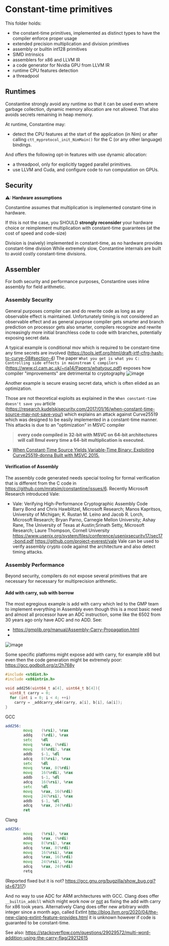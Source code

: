 # Constant-time primitives

This folder holds:

- the constant-time primitives, implemented as distinct types
  to have the compiler enforce proper usage
- extended precision multiplication and division primitives
- assembly or builtin int128 primitives
- SIMD intrinsics
- assemblers for x86 and LLVM IR
- a code generator for Nvidia GPU from LLVM IR
- runtime CPU features detection
- a threadpool

## Runtimes

Constantine strongly avoid any runtime so that it can be used even where garbage collection, dynamic memory allocation
are not allowed. That also avoids secrets remaining in heap memory.

At runtime, Constantine may:
- detect the CPU features at the start of the application (in Nim) or after calling `ctt_myprotocol_init_NimMain()` for the C (or any other language) bindings.

And offers the following opt-in features with use dynamic allocation:
- a threadpool, only for explicitly tagged parallel primitives.
- use LLVM and Cuda, and configure code to run computation on GPUs.

## Security

⚠: **Hardware assumptions**

  Constantine assumes that multiplication is implemented
  constant-time in hardware.

  If this is not the case,
  you SHOULD **strongly reconsider** your hardware choice or
  reimplement multiplication with constant-time guarantees
  (at the cost of speed and code-size)

Division is (naively) implemented in constant-time,
as no hardware provides constant-time division
While extremely slow, Constantine internals are built to avoid costly constant-time divisions.

## Assembler

For both security and performance purposes, Constantine uses inline assembly for field arithmetic.

### Assembly Security

General purposes compiler can and do rewrite code as long as any observable effect is maintained. Unfortunately timing is not considered an observable effect and as general purpose compiler gets smarter and branch prediction on processor gets also smarter, compilers recognize and rewrite increasingly more initial branchless code to code with branches, potentially exposing secret data.

A typical example is conditional mov which is required to be constant-time any time secrets are involved (https://tools.ietf.org/html/draft-irtf-cfrg-hash-to-curve-08#section-4)
The paper `What you get is what you C: Controlling side effects in mainstream C compilers` (https://www.cl.cam.ac.uk/~rja14/Papers/whatyouc.pdf) exposes how compiler "improvements" are detrimental to cryptography
![image](https://user-images.githubusercontent.com/22738317/83965485-60cf4f00-a8b4-11ea-866f-4cc8e742f7a8.png)

Another example is secure erasing secret data, which is often elided as an optimization.

Those are not theoretical exploits as explained in the `When constant-time doesn't save you` article (https://research.kudelskisecurity.com/2017/01/16/when-constant-time-source-may-not-save-you/) which explains an attack against Curve25519 which was designed to be easily implemented in a constant-time manner.
This attacks is due to an "optimization" in MSVC compiler
> **every code compiled in 32-bit with MSVC on 64-bit architectures will call llmul every time a 64-bit multiplication is executed.**
- [When Constant-Time Source Yields Variable-Time Binary: Exploiting Curve25519-donna Built with MSVC 2015.](https://infoscience.epfl.ch/record/223794/files/32_1.pdf)

#### Verification of Assembly

The assembly code generated needs special tooling for formal verification that is different from the C code in https://github.com/mratsim/constantine/issues/6.
Recently Microsoft Research introduced Vale:
- Vale: Verifying High-Performance  Cryptographic Assembly Code\
  Barry Bond and Chris Hawblitzel, Microsoft Research; Manos Kapritsos,  University of Michigan; K. Rustan M. Leino and Jacob R. Lorch, Microsoft Research;  Bryan Parno, Carnegie Mellon University; Ashay Rane, The University of Texas at Austin;Srinath Setty, Microsoft Research; Laure Thompson, Cornell University\
  https://www.usenix.org/system/files/conference/usenixsecurity17/sec17-bond.pdf
  https://github.com/project-everest/vale
Vale can be used to verify assembly crypto code against the architecture and also detect timing attacks.

### Assembly Performance

Beyond security, compilers do not expose several primitives that are necessary for necessary for multiprecision arithmetic.

#### Add with carry, sub with borrow

The most egregious example is add with carry which led to the GMP team to implement everything in Assembly even though this is a most basic need and almost all processor have an ADC instruction, some like the 6502 from 30 years ago only have ADC and no ADD.
See:
- https://gmplib.org/manual/Assembly-Carry-Propagation.html
-
![image](https://user-images.githubusercontent.com/22738317/83965806-8f4e2980-a8b6-11ea-9fbb-719e42d119dc.png)

Some specific platforms might expose add with carry, for example x86 but even then the code generation might be extremely poor: https://gcc.godbolt.org/z/2h768y
```C
#include <stdint.h>
#include <x86intrin.h>

void add256(uint64_t a[4], uint64_t b[4]){
  uint8_t carry = 0;
  for (int i = 0; i < 4; ++i)
    carry = _addcarry_u64(carry, a[i], b[i], &a[i]);
}
```
GCC
```asm
add256:
        movq    (%rsi), %rax
        addq    (%rdi), %rax
        setc    %dl
        movq    %rax, (%rdi)
        movq    8(%rdi), %rax
        addb    $-1, %dl
        adcq    8(%rsi), %rax
        setc    %dl
        movq    %rax, 8(%rdi)
        movq    16(%rdi), %rax
        addb    $-1, %dl
        adcq    16(%rsi), %rax
        setc    %dl
        movq    %rax, 16(%rdi)
        movq    24(%rsi), %rax
        addb    $-1, %dl
        adcq    %rax, 24(%rdi)
        ret
```
Clang
```asm
add256:
        movq    (%rsi), %rax
        addq    %rax, (%rdi)
        movq    8(%rsi), %rax
        adcq    %rax, 8(%rdi)
        movq    16(%rsi), %rax
        adcq    %rax, 16(%rdi)
        movq    24(%rsi), %rax
        adcq    %rax, 24(%rdi)
        retq
```
(Reported fixed but it is not? https://gcc.gnu.org/bugzilla/show_bug.cgi?id=67317)

And no way to use ADC for ARM architectures with GCC.
Clang does offer `__builtin_addcll` which might work now or [not](https://stackoverflow.com/questions/33690791/producing-good-add-with-carry-code-from-clang) as fixing the add with carry for x86 took years. Alternatively Clang does offer new arbitrary width integer since a month ago, called ExtInt http://blog.llvm.org/2020/04/the-new-clang-extint-feature-provides.html it is unknown however if code is guaranted to be constant-time.

See also: https://stackoverflow.com/questions/29029572/multi-word-addition-using-the-carry-flag/29212615
